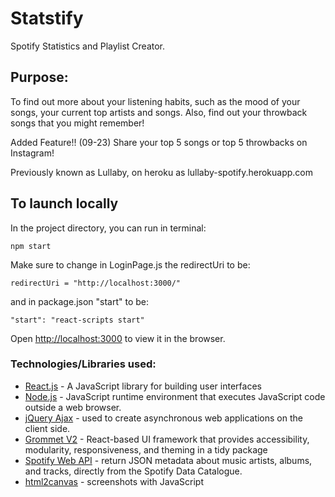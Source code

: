 # Statstify
Spotify Statistics and Playlist Creator.

## Purpose: 
To find out more about your listening habits, such as the mood of your songs, your current top artists
and songs. Also, find out your throwback songs that you might remember!

Added Feature!! (09-23) 
Share your top 5 songs or top 5 throwbacks on Instagram!

Previously known as Lullaby, on heroku as lullaby-spotify.herokuapp.com

## To launch locally

In the project directory, you can run in terminal:

 `npm start`

Make sure to change in LoginPage.js the redirectUri to be: 

` redirectUri = "http://localhost:3000/" `

and in package.json "start" to be: 

` "start": "react-scripts start" `

Open [http://localhost:3000](http://localhost:3000) to view it in the browser.

### Technologies/Libraries used: 
* [React.js](https://reactjs.org/) - A JavaScript library for building user interfaces
* [Node.js](https://nodejs.org/en/) - JavaScript runtime environment that executes JavaScript code outside a web browser.
* [jQuery Ajax](https://api.jquery.com/category/ajax/) - used to create asynchronous web applications on the client side.
* [Grommet V2](https://v2.grommet.io/) - React-based UI framework that provides accessibility,      modularity, responsiveness, and theming in a tidy package
* [Spotify Web API](https://developer.spotify.com/documentation/web-api/) - return JSON metadata about music artists, albums, and tracks, directly from the Spotify Data Catalogue.
* [html2canvas](https://https://html2canvas.hertzen.com/) - screenshots with JavaScript
